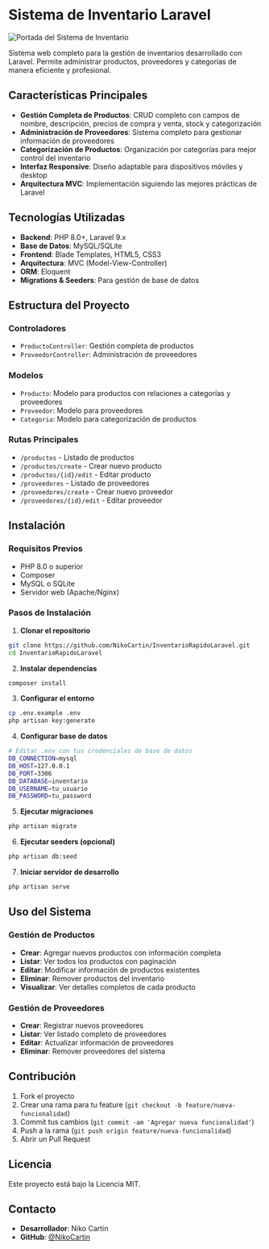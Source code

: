 
# Sistema de Inventario Laravel

![Portada del Sistema de Inventario](public/PortadaInventario)

Sistema web completo para la gestión de inventarios desarrollado con Laravel. Permite administrar productos, proveedores y categorías de manera eficiente y profesional.

## Características Principales

- **Gestión Completa de Productos**: CRUD completo con campos de nombre, descripción, precios de compra y venta, stock y categorización
- **Administración de Proveedores**: Sistema completo para gestionar información de proveedores
- **Categorización de Productos**: Organización por categorías para mejor control del inventario
- **Interfaz Responsive**: Diseño adaptable para dispositivos móviles y desktop
- **Arquitectura MVC**: Implementación siguiendo las mejores prácticas de Laravel

## Tecnologías Utilizadas

- **Backend**: PHP 8.0+, Laravel 9.x
- **Base de Datos**: MySQL/SQLite
- **Frontend**: Blade Templates, HTML5, CSS3
- **Arquitectura**: MVC (Model-View-Controller)
- **ORM**: Eloquent
- **Migrations & Seeders**: Para gestión de base de datos

## Estructura del Proyecto

### Controladores
- `ProductoController`: Gestión completa de productos
- `ProveedorController`: Administración de proveedores

### Modelos
- `Producto`: Modelo para productos con relaciones a categorías y proveedores
- `Proveedor`: Modelo para proveedores
- `Categoria`: Modelo para categorización de productos

### Rutas Principales
- `/productos` - Listado de productos
- `/productos/create` - Crear nuevo producto
- `/productos/{id}/edit` - Editar producto
- `/proveedores` - Listado de proveedores
- `/proveedores/create` - Crear nuevo proveedor
- `/proveedores/{id}/edit` - Editar proveedor

## Instalación

### Requisitos Previos
- PHP 8.0 o superior
- Composer
- MySQL o SQLite
- Servidor web (Apache/Nginx)

### Pasos de Instalación

1. **Clonar el repositorio**
```bash
git clone https://github.com/NikoCartin/InventarioRapidoLaravel.git
cd InventarioRapidoLaravel
```

2. **Instalar dependencias**
```bash
composer install
```

3. **Configurar el entorno**
```bash
cp .env.example .env
php artisan key:generate
```

4. **Configurar base de datos**
```bash
# Editar .env con tus credenciales de base de datos
DB_CONNECTION=mysql
DB_HOST=127.0.0.1
DB_PORT=3306
DB_DATABASE=inventario
DB_USERNAME=tu_usuario
DB_PASSWORD=tu_password
```

5. **Ejecutar migraciones**
```bash
php artisan migrate
```

6. **Ejecutar seeders (opcional)**
```bash
php artisan db:seed
```

7. **Iniciar servidor de desarrollo**
```bash
php artisan serve
```

## Uso del Sistema

### Gestión de Productos
- **Crear**: Agregar nuevos productos con información completa
- **Listar**: Ver todos los productos con paginación
- **Editar**: Modificar información de productos existentes
- **Eliminar**: Remover productos del inventario
- **Visualizar**: Ver detalles completos de cada producto

### Gestión de Proveedores
- **Crear**: Registrar nuevos proveedores
- **Listar**: Ver listado completo de proveedores
- **Editar**: Actualizar información de proveedores
- **Eliminar**: Remover proveedores del sistema

## Contribución

1. Fork el proyecto
2. Crear una rama para tu feature (`git checkout -b feature/nueva-funcionalidad`)
3. Commit tus cambios (`git commit -am 'Agregar nueva funcionalidad'`)
4. Push a la rama (`git push origin feature/nueva-funcionalidad`)
5. Abrir un Pull Request

## Licencia

Este proyecto está bajo la Licencia MIT.

## Contacto

- **Desarrollador**: Niko Cartin
- **GitHub**: [@NikoCartin](https://github.com/NikoCartin)